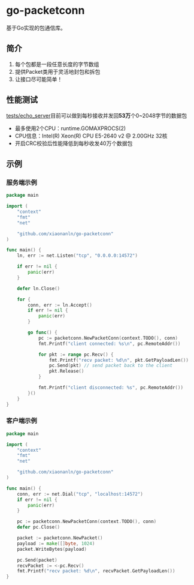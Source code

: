 # go-packetconn
基于Go实现的包通信库。

## 简介
1. 每个包都是一段任意长度的字节数组
1. 提供Packet类用于灵活地封包和拆包
1. 让接口尽可能简单！

## 性能测试
[tests/echo_server](https://github.com/xiaonanln/go-packetconn/blob/master/examples/server/server.go)目前可以做到每秒接收并发回**53万**个0~2048字节的数据包

* 最多使用2个CPU：runtime.GOMAXPROCS(2)
* CPU信息：Intel(R) Xeon(R) CPU E5-2640 v2 @ 2.00GHz 32核
* 开启CRC校验后性能降低到每秒收发40万个数据包

## 示例

### 服务端示例
```go 
package main

import (
	"context"
	"fmt"
	"net"

	"github.com/xiaonanln/go-packetconn"
)

func main() {
	ln, err := net.Listen("tcp", "0.0.0.0:14572")

	if err != nil {
		panic(err)
	}

	defer ln.Close()

	for {
		conn, err := ln.Accept()
		if err != nil {
			panic(err)
		}

		go func() {
			pc := packetconn.NewPacketConn(context.TODO(), conn)
			fmt.Printf("client connected: %s\n", pc.RemoteAddr())

			for pkt := range pc.Recv() {
				fmt.Printf("recv packet: %d\n", pkt.GetPayloadLen())
				pc.Send(pkt) // send packet back to the client
				pkt.Release()
			}

			fmt.Printf("client disconnected: %s", pc.RemoteAddr())
		}()
	}
}

```

### 客户端示例

```go
package main

import (
	"context"
	"fmt"
	"net"

	"github.com/xiaonanln/go-packetconn"
)

func main() {
	conn, err := net.Dial("tcp", "localhost:14572")
	if err != nil {
		panic(err)
	}

	pc := packetconn.NewPacketConn(context.TODO(), conn)
	defer pc.Close()

	packet := packetconn.NewPacket()
	payload := make([]byte, 1024)
	packet.WriteBytes(payload)

	pc.Send(packet)
	recvPacket := <-pc.Recv()
	fmt.Printf("recv packet: %d\n", recvPacket.GetPayloadLen())
}
```